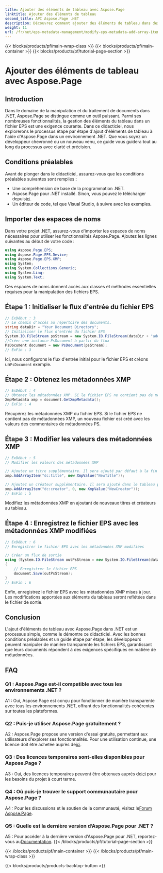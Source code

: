 ```yaml
---
title: Ajouter des éléments de tableau avec Aspose.Page
linktitle: Ajouter des éléments de tableau
second_title: API Aspose.Page .NET
description: Découvrez comment ajouter des éléments de tableau dans des fichiers EPS à l'aide d'Aspose.Page pour .NET. Suivez notre guide étape par étape pour une manipulation fluide des documents.
weight: 11
url: /fr/net/eps-metadata-management/modify-eps-metadata-add-array-items/
---
```


{{< blocks/products/pf/main-wrap-class >}}
{{< blocks/products/pf/main-container >}}
{{< blocks/products/pf/tutorial-page-section >}}

# Ajouter des éléments de tableau avec Aspose.Page

## Introduction

Dans le domaine de la manipulation et du traitement de documents dans .NET, Aspose.Page se distingue comme un outil puissant. Parmi ses nombreuses fonctionnalités, la gestion des éléments du tableau dans un fichier EPS est une exigence courante. Dans ce didacticiel, nous explorerons le processus étape par étape d'ajout d'éléments de tableau à l'aide d'Aspose.Page dans un environnement .NET. Que vous soyez un développeur chevronné ou un nouveau venu, ce guide vous guidera tout au long du processus avec clarté et précision.

## Conditions préalables

Avant de plonger dans le didacticiel, assurez-vous que les conditions préalables suivantes sont remplies :

- Une compréhension de base de la programmation .NET.
-  Aspose.Page pour .NET installé. Sinon, vous pouvez le télécharger depuis[ici](https://releases.aspose.com/page/net/).
- Un éditeur de code, tel que Visual Studio, à suivre avec les exemples.

## Importer des espaces de noms

Dans votre projet .NET, assurez-vous d'importer les espaces de noms nécessaires pour utiliser les fonctionnalités Aspose.Page. Ajoutez les lignes suivantes au début de votre code :

```csharp
using Aspose.Page.EPS;
using Aspose.Page.EPS.Device;
using Aspose.Page.EPS.XMP;
using System;
using System.Collections.Generic;
using System.Linq;
using System.Text;
```

Ces espaces de noms donnent accès aux classes et méthodes essentielles requises pour la manipulation des fichiers EPS.

## Étape 1 : Initialiser le flux d'entrée du fichier EPS

```csharp
// ExDébut : 3
// Le chemin d'accès au répertoire des documents.
string dataDir = "Your Document Directory";
// Initialiser le flux d'entrée du fichier EPS
System.IO.FileStream psStream = new System.IO.FileStream(dataDir + "add_simple_props_input.eps", System.IO.FileMode.Open, System.IO.FileAccess.Read);
//Créer une instance PsDocument à partir du flux
PsDocument document = new PsDocument(psStream);            
// ExFin : 3
```

 Ici, nous configurons le flux d'entrée initial pour le fichier EPS et créons un`PsDocument` exemple.

## Étape 2 : Obtenez les métadonnées XMP

```csharp
// ExDébut : 4
// Obtenez les métadonnées XMP. Si le fichier EPS ne contient pas de métadonnées XMP, nous en obtenons une nouvelle remplie de valeurs provenant des commentaires de métadonnées PS (%%Creator, %%CreateDate, %%Title, etc.)
XmpMetadata xmp = document.GetXmpMetadata();
// ExFin : 4
```

Récupérez les métadonnées XMP du fichier EPS. Si le fichier EPS ne contient pas de métadonnées XMP, un nouveau fichier est créé avec les valeurs des commentaires de métadonnées PS.

## Étape 3 : Modifier les valeurs des métadonnées XMP

```csharp
// ExDébut : 5
// Modifier les valeurs des métadonnées XMP

// Ajoutez un titre supplémentaire. Il sera ajouté par défaut à la fin du tableau.
xmp.AddArrayItem("dc:title", new XmpValue("NewTitle"));

// Ajoutez un créateur supplémentaire. Il sera ajouté dans le tableau par un index (0).
xmp.AddArrayItem("dc:creator", 0, new XmpValue("NewCreator"));
// ExFin : 5
```

Modifiez les métadonnées XMP en ajoutant de nouveaux titres et créateurs au tableau.

## Étape 4 : Enregistrez le fichier EPS avec les métadonnées XMP modifiées

```csharp
// ExDébut : 6
// Enregistrer le fichier EPS avec les métadonnées XMP modifiées

// Créer un flux de sortie
using (System.IO.FileStream outPsStream = new System.IO.FileStream(dataDir + "add_array_items_output.eps", System.IO.FileMode.Create, System.IO.FileAccess.Write))
{
    // Enregistrer le fichier EPS
    document.Save(outPsStream);
}
// ExFin : 6
```

Enfin, enregistrez le fichier EPS avec les métadonnées XMP mises à jour. Les modifications apportées aux éléments du tableau seront reflétées dans le fichier de sortie.

## Conclusion

L'ajout d'éléments de tableau avec Aspose.Page dans .NET est un processus simple, comme le démontre ce didacticiel. Avec les bonnes conditions préalables et un guide étape par étape, les développeurs peuvent manipuler de manière transparente les fichiers EPS, garantissant que leurs documents répondent à des exigences spécifiques en matière de métadonnées.

## FAQ

### Q1 : Aspose.Page est-il compatible avec tous les environnements .NET ?

A1 : Oui, Aspose.Page est conçu pour fonctionner de manière transparente avec tous les environnements .NET, offrant des fonctionnalités cohérentes sur toutes les plateformes.

### Q2 : Puis-je utiliser Aspose.Page gratuitement ?

 A2 : Aspose.Page propose une version d'essai gratuite, permettant aux utilisateurs d'explorer ses fonctionnalités. Pour une utilisation continue, une licence doit être achetée auprès de[ici](https://purchase.aspose.com/buy).

### Q3 : Des licences temporaires sont-elles disponibles pour Aspose.Page ?

 A3 : Oui, des licences temporaires peuvent être obtenues auprès de[ici](https://purchase.aspose.com/temporary-license/) pour les besoins du projet à court terme.

### Q4 : Où puis-je trouver le support communautaire pour Aspose.Page ?

A4 : Pour les discussions et le soutien de la communauté, visitez le[Forum Aspose.Page](https://forum.aspose.com/c/page/39).

### Q5 : Quelle est la dernière version d’Aspose.Page pour .NET ?

 A5 : Pour accéder à la dernière version d'Aspose.Page pour .NET, reportez-vous au[Documentation](https://reference.aspose.com/page/net/).
{{< /blocks/products/pf/tutorial-page-section >}}

{{< /blocks/products/pf/main-container >}}
{{< /blocks/products/pf/main-wrap-class >}}

{{< blocks/products/products-backtop-button >}}
